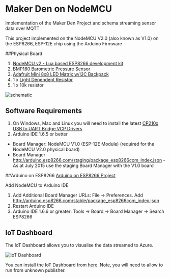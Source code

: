 # Maker Den on NodeMCU 

Implementation of the Maker Den Project and schema streaming sensor data over MQTT

This project implemented on the NodeMCU V2.0 (also known as V1.0) on the ESP8266, ESP-12E chip using the Arduino Firmware

##Physical Board

1. [NodeMCU v2 - Lua based ESP8266 development kit](http://tronixlabs.com/wireless/esp8266/nodemcu-v2-lua-based-esp8266-development-kit)
2. [BMP180 Barometric Pressure Sensor](http://tronixlabs.com/sensors/altitude/bmp180-barometric-pressure-sensor-board/)
3. [Adafruit Mini 8x8 LED Matrix w/I2C Backpack](http://tronixlabs.com/display/led/matrix/adafruit-mini-8x8-led-matrix-w-i2c-backpack-red-australia/)
4. 1 x [Light Dependent Resistor](http://tronixlabs.com/sensors/light/ldr/light-dependent-resistor/)
5. 1 x 10k resistor

![schematic](https://github.com/MakerDen/Maker-Den-Arduino-and-NodeMCU-ESP8266/blob/master/MakerDenNodeMCU/Fritzing/NodeMCU%20MQTT%20Board_bb.jpg)

    
## Software Requirements

1. On Windows, Mac and Linux you will need to install the latest [CP210x USB to UART Bridge VCP Drivers](https://www.silabs.com/products/mcu/Pages/USBtoUARTBridgeVCPDrivers.aspx)
2. Arduino IDE 1.6.5 or better
  * Board Manager: NodeMCU V1.0 (ESP-12E Module) (required for the NodeMCU V2.0 physical board)
  * Board Manager http://arduino.esp8266.com/staging/package_esp8266com_index.json - As at July 2015 use the staging Board Manager with the V1.0 board

##Arduino on ESP8266
[Arduino on ESP8266 Project](https://github.com/esp8266/Arduino)

Add NodeMCU to Arduino IDE

1. Add Additional Board Manager URLs: File -> Preferences.  Add http://arduino.esp8266.com/stable/package_esp8266com_index.json 
2. Restart Arduino IDE
3. Arduino IDE 1.6.6 or greater: Tools -> Board -> Board Manager -> Search ESP8266


## IoT Dashboard
The IoT Dashboard allows you to visualise the data streamed to Azure. 

![IoT Dashboard](https://github.com/MakerDen/IoT-Maker-Den-NETMF/blob/master/MakerDen/Lab%20Code/IoTDashboard.JPG)

You can install the IoT Dashboard from [here](http://iotmakerdendashboard.azurewebsites.net/install/publish.htm).  Note, you will need to allow to run from unknown publisher.
